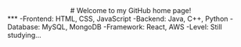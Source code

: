 <center># Welcome to my GitHub home page!</center>  
***  
-Frontend: HTML, CSS, JavaScript  
-Backend: Java, C++, Python  
-Database: MySQL, MongoDB  
-Framework: React, AWS  
-Level: Still studying...  
